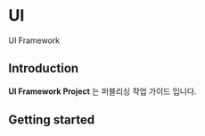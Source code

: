 # UI
UI Framework

## Introduction
**UI Framework Project** 는 퍼블리싱 작업 가이드 입니다.


## Getting started


